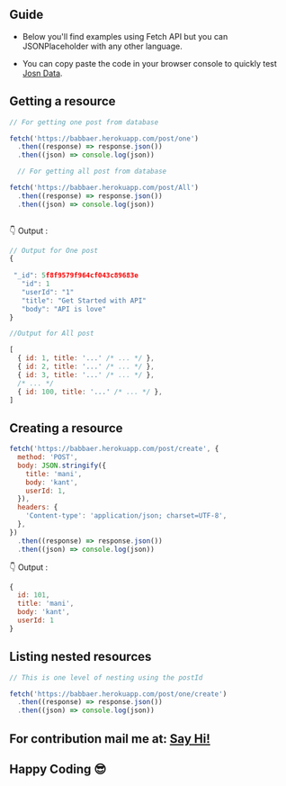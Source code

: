 ## Guide
- Below you'll find examples using Fetch API but you can JSONPlaceholder with any other language.

- You can copy paste the code in your browser console to quickly test [Josn Data](https://jsondata-4a1d1.web.app/).

## Getting a resource
```javascript
// For getting one post from database

fetch('https://babbaer.herokuapp.com/post/one')
  .then((response) => response.json())
  .then((json) => console.log(json))

  // For getting all post from database

fetch('https://babbaer.herokuapp.com/post/All')
  .then((response) => response.json())
  .then((json) => console.log(json))
  
```
👇 Output :
```javascript
// Output for One post
{
  
 "_id": 5f8f9579f964cf043c89683e
   "id": 1
   "userId": "1"
   "title": "Get Started with API"
   "body": "API is love"
}

//Output for All post

[
  { id: 1, title: '...' /* ... */ },
  { id: 2, title: '...' /* ... */ },
  { id: 3, title: '...' /* ... */ },
  /* ... */
  { id: 100, title: '...' /* ... */ },
]
```
## Creating a resource
```javascript
fetch('https://babbaer.herokuapp.com/post/create', {
  method: 'POST',
  body: JSON.stringify({
    title: 'mani',
    body: 'kant',
    userId: 1,
  }),
  headers: {
    'Content-type': 'application/json; charset=UTF-8',
  },
})
  .then((response) => response.json())
  .then((json) => console.log(json))

```
👇 Output :
```javascript
{
  id: 101,
  title: 'mani',
  body: 'kant',
  userId: 1
}

```
## Listing nested resources
```javascript
// This is one level of nesting using the postId 

fetch('https://babbaer.herokuapp.com/post/one/create')
  .then((response) => response.json())
  .then((json) => console.log(json))
```
## For contribution mail me at: [Say Hi!](mailto:mani2474695@gmail.com)
## Happy Coding 😎
